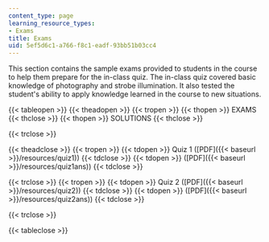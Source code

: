 ```yaml
---
content_type: page
learning_resource_types:
- Exams
title: Exams
uid: 5ef5d6c1-a766-f8c1-eadf-93bb51b03cc4
---
```


This section contains the sample exams provided to students in the course to help them prepare for the in-class quiz. The in-class quiz covered basic knowledge of photography and strobe illumination. It also tested the student's ability to apply knowledge learned in the course to new situations.

{{< tableopen >}}
{{< theadopen >}}
{{< tropen >}}
{{< thopen >}}
EXAMS
{{< thclose >}}
{{< thopen >}}
SOLUTIONS
{{< thclose >}}

{{< trclose >}}

{{< theadclose >}}
{{< tropen >}}
{{< tdopen >}}
Quiz 1 ([PDF]({{< baseurl >}}/resources/quiz1))
{{< tdclose >}}
{{< tdopen >}}
([PDF]({{< baseurl >}}/resources/quiz1ans))
{{< tdclose >}}

{{< trclose >}}
{{< tropen >}}
{{< tdopen >}}
Quiz 2 ([PDF]({{< baseurl >}}/resources/quiz2))
{{< tdclose >}}
{{< tdopen >}}
([PDF]({{< baseurl >}}/resources/quiz2ans))
{{< tdclose >}}

{{< trclose >}}

{{< tableclose >}}